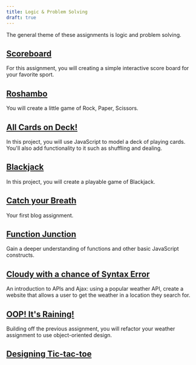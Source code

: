 ```yaml
---
title: Logic & Problem Solving
draft: true
---
```


The general theme of these assignments is logic and problem solving.

## [Scoreboard](./scoreboard)

For this assignment, you will creating a simple interactive score board for your favorite sport.

## [Roshambo](./roshambo)

You will create a little game of Rock, Paper, Scissors.

## [All Cards on Deck!](./all-cards-on-deck)

In this project, you will use JavaScript to model a deck of playing cards. You'll also add functionality to it such as shuffling and dealing.

## [Blackjack](./blackjack)

In this project, you will create a playable game of Blackjack.

## [Catch your Breath](./catch-your-breath)

Your first blog assignment.

## [Function Junction](./function-junction)

Gain a deeper understanding of functions and other basic JavaScript constructs.

## [Cloudy with a chance of Syntax Error](./weather-api)

An introduction to APIs and Ajax: using a popular weather API, create a website that allows a user to get the weather in a location they search for.

## [OOP! It's Raining!](./weather-oop)

Building off the previous assignment, you will refactor your weather assignment to use object-oriented design.

## [Designing Tic-tac-toe](./designing-tic-tac-toe)
